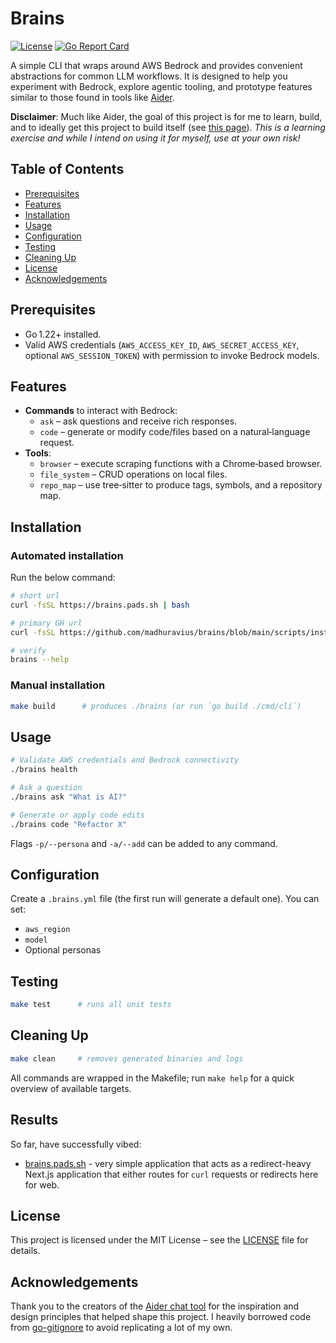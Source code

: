 # Brains

[![License](https://img.shields.io/badge/license-MIT-blue.svg)](LICENSE)
[![Go Report Card](https://goreportcard.com/badge/github.com/madhuravius/brains)](https://goreportcard.com/report/github.com/madhuravius/brains)

A simple CLI that wraps around AWS Bedrock and provides convenient abstractions for common LLM workflows. It is designed to help you experiment with Bedrock, explore agentic tooling, and prototype features similar to those found in tools like [Aider](https://github.com/Aider-AI/aider).

__Disclaimer__: Much like Aider, the goal of this project is for me to learn, build, and to ideally get this project to build itself (see [this page](https://aider.chat/HISTORY.html)). _This is a learning exercise and while I intend on using it for myself, use at your own risk!_

## Table of Contents
- [Prerequisites](#prerequisites)
- [Features](#features)
- [Installation](#installation)
- [Usage](#usage)
- [Configuration](#configuration)
- [Testing](#testing)
- [Cleaning Up](#cleaning-up)
- [License](#license)
- [Acknowledgements](#acknowledgements)

## Prerequisites
- Go 1.22+ installed.
- Valid AWS credentials (`AWS_ACCESS_KEY_ID`, `AWS_SECRET_ACCESS_KEY`, optional `AWS_SESSION_TOKEN`) with permission to invoke Bedrock models.

## Features
- **Commands** to interact with Bedrock:
  - `ask` – ask questions and receive rich responses.
  - `code` – generate or modify code/files based on a natural‑language request.
- **Tools**:
  - `browser` – execute scraping functions with a Chrome‑based browser.
  - `file_system` – CRUD operations on local files.
  - `repo_map` – use tree‑sitter to produce tags, symbols, and a repository map.

## Installation

### Automated installation

Run the below command:

```sh
# short url
curl -fsSL https://brains.pads.sh | bash

# primary GH url
curl -fsSL https://github.com/madhuravius/brains/blob/main/scripts/installer.sh?raw=true | bash

# verify
brains --help
```

### Manual installation

```bash
make build      # produces ./brains (or run `go build ./cmd/cli`)
```

## Usage
```bash
# Validate AWS credentials and Bedrock connectivity
./brains health

# Ask a question
./brains ask "What is AI?"

# Generate or apply code edits
./brains code "Refactor X"
```

Flags `-p/--persona` and `-a/--add` can be added to any command.

## Configuration
Create a `.brains.yml` file (the first run will generate a default one). You can set:
- `aws_region`
- `model`
- Optional personas

## Testing
```bash
make test      # runs all unit tests
```

## Cleaning Up
```bash
make clean     # removes generated binaries and logs
```

All commands are wrapped in the Makefile; run `make help` for a quick overview of available targets.

## Results

So far, have successfully vibed:

* [brains.pads.sh](https://brains.pads.sh) - very simple application that acts as a redirect-heavy
Next.js application that either routes for `curl` requests or redirects here for web.

## License
This project is licensed under the MIT License – see the [LICENSE](LICENSE.md) file for details.

## Acknowledgements

Thank you to the creators of the [Aider chat tool](https://github.com/Aider-AI/aider) for the inspiration and design principles that helped shape this project.
I heavily borrowed code from [go-gitignore](https://github.com/sabhiram/go-gitignore) to avoid replicating a lot of my own.
